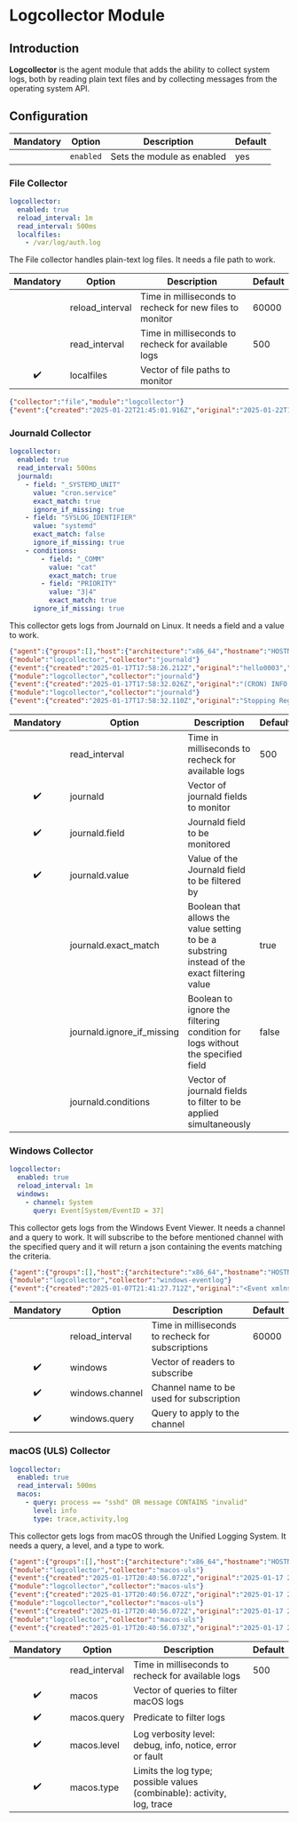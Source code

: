 # Logcollector Module

## Introduction

**Logcollector** is the agent module that adds the ability to collect system logs,
both by reading plain text files and by collecting messages from the operating
system API.

## Configuration

| Mandatory | Option    | Description                | Default |
| :-------: | --------- | -------------------------- | ------- |
|           | `enabled` | Sets the module as enabled | yes     |

### File Collector

```yaml
logcollector:
  enabled: true
  reload_interval: 1m
  read_interval: 500ms
  localfiles:
    - /var/log/auth.log
```

The File collector handles plain-text log files. It needs a file path to work.

| Mandatory | Option          | Description                                              | Default |
| :-------: | --------------- | -------------------------------------------------------- | ------- |
|           | reload_interval | Time in milliseconds to recheck for new files to monitor | 60000   |
|           | read_interval   | Time in milliseconds to recheck for available logs       | 500     |
|     ✔️     | localfiles      | Vector of file paths to monitor                          |         |

```json
{"collector":"file","module":"logcollector"}
{"event":{"created":"2025-01-22T21:45:01.916Z","original":"2025-01-22T18:45:01.555243-03:00 box CRON[23505]: pam_unix(cron:session): session closed for user root"},"log":{"file":{"path":"/var/log/auth.log"}}}
```

### Journald Collector

```yaml
logcollector:
  enabled: true
  read_interval: 500ms
  journald:
    - field: "_SYSTEMD_UNIT"
      value: "cron.service"
      exact_match: true
      ignore_if_missing: true
    - field: "SYSLOG_IDENTIFIER"
      value: "systemd"
      exact_match: false
      ignore_if_missing: true
    - conditions:
        - field: "_COMM"
          value: "cat"
          exact_match: true
        - field: "PRIORITY"
          value: "3|4"
          exact_match: true
      ignore_if_missing: true
```

This collector gets logs from Journald on Linux. It needs a field and a value to work.

```json
{"agent":{"groups":[],"host":{"architecture":"x86_64","hostname":"HOSTNAME","ip":["LOCALIP","4444:4444:4444:4444:4444:44444:4444:4444","127.0.0.1","::1"],"os":{"name":"Ubuntu 24.01","type":"Unknown","version":"24.04"}},"id":"4444-4444-4444-4444-ae5a7d59936c","name":"","type":"Endpoint","version":"x.y.z"}}
{"module":"logcollector","collector":"journald"}
{"event":{"created":"2025-01-17T17:58:26.212Z","original":"hello0003","provider":"unknown"}}
{"module":"logcollector","collector":"journald"}
{"event":{"created":"2025-01-17T17:58:32.026Z","original":"(CRON) INFO (pidfile fd = 3)","provider":"cron.service"}}
{"module":"logcollector","collector":"journald"}
{"event":{"created":"2025-01-17T17:58:32.110Z","original":"Stopping Regular background program processing daemon...","provider":"init.scope"}}
```

| Mandatory | Option                     | Description                                                                                  | Default |
| :-------: | -------------------------- | -------------------------------------------------------------------------------------------- | ------- |
|           | read_interval              | Time in milliseconds to recheck for available logs                                           | 500     |
|     ✔️     | journald                   | Vector of journald fields to monitor                                                         |         |
|     ✔️     | journald.field             | Journald field to be monitored                                                               |         |
|     ✔️     | journald.value             | Value of the Journald field to be filtered by                                                |         |
|           | journald.exact_match       | Boolean that allows the value setting to be a substring instead of the exact filtering value | true    |
|           | journald.ignore_if_missing | Boolean to ignore the filtering condition for logs without the specified field               | false   |
|           | journald.conditions        | Vector of journald fields to filter to be applied simultaneously                             |         |

### Windows Collector

```yaml
logcollector:
  enabled: true
  reload_interval: 1m
  windows:
    - channel: System
      query: Event[System/EventID = 37]
```

This collector gets logs from the Windows Event Viewer. It needs a channel and a query to work. It will subscribe to the before mentioned channel with the specified query and it will return a json containing the events matching the criteria.

```json
{"agent":{"groups":[],"host":{"architecture":"x86_64","hostname":"HOSTNAME","ip":["LOCALIP","4444:4444:4444:4444:4444:44444:4444:4444","127.0.0.1","::1"],"os":{"name":"Microsoft Windows Server 2022","type":"Unknown","version":"10.0.20348.2762"}},"id":"4444-4444-4444-4444-ae5a7d59936c","name":"","type":"Endpoint","version":"x.y.z"}}
{"module":"logcollector","collector":"windows-eventlog"}
{"event":{"created":"2025-01-07T21:41:27.712Z","original":"<Event xmlns='http://schemas.microsoft.com/win/2004/08/events/event'><System><Provider Name='Microsoft-Windows-Time-Service' Guid='{06edcfeb-0fd0-4e53-acca-a6f8bbf81bcb}'/><EventID>37</EventID><Version>0</Version><Level>4</Level><Task>0</Task><Opcode>0</Opcode><Keywords>0x8000000000000000</Keywords><TimeCreated SystemTime='2025-01-07T21:41:26.8876581Z'/><EventRecordID>13597</EventRecordID><Correlation/><Execution ProcessID='12848' ThreadID='14956'/><Channel>System</Channel><Computer>HOSTNAME</Computer><Security UserID='S-1-5-19'/></System><EventData Name='TMP_EVENT_TIME_SOURCE_REACHABLE'><Data Name='TimeSource'>time.windows.com,0x8 (ntp.m|0x8|0.0.0.0:123-&gt;40.444.4.444:444)</Data></EventData></Event>","provider":"System"}}
```

| Mandatory | Option          | Description                                       | Default |
| :-------: | --------------- | ------------------------------------------------- | ------- |
|           | reload_interval | Time in milliseconds to recheck for subscriptions | 60000   |
|     ✔️     | windows         | Vector of readers to subscribe                    |         |
|     ✔️     | windows.channel | Channel name to be used for subscription          |         |
|     ✔️     | windows.query   | Query to apply to the channel                     |         |

### macOS (ULS) Collector

```yaml
logcollector:
  enabled: true
  read_interval: 500ms
  macos:
    - query: process == "sshd" OR message CONTAINS "invalid"
      level: info
      type: trace,activity,log
```

This collector gets logs from macOS through the Unified Logging System. It needs a query, a level, and a type to work.

```json
{"agent":{"groups":[],"host":{"architecture":"x86_64","hostname":"HOSTNAME","ip":["LOCALIP","4444:4444:4444:4444:4444:44444:4444:4444","127.0.0.1","::1"],"os":{"name":"macOS","type":"Unknown","version":"15"}},"id":"4444-4444-4444-4444-ae5a7d59936c","name":"","type":"Endpoint","version":"x.y.z"}}
{"module":"logcollector","collector":"macos-uls"}
{"event":{"created":"2025-01-17T20:40:56.072Z","original":"2025-01-17 20:40:55 +0000 Setting mfgr data:<private> len:9 id:4C","provider":"macos-uls"}}
{"module":"logcollector","collector":"macos-uls"}
{"event":{"created":"2025-01-17T20:40:56.072Z","original":"2025-01-17 20:40:55 +0000 APSMessageStore - Destroying database.","provider":"macos-uls"}}
{"module":"logcollector","collector":"macos-uls"}
{"event":{"created":"2025-01-17T20:40:56.072Z","original":"2025-01-17 20:40:55 +0000 WPDScanManager - Notifying Client About Discovered Device: Client (<private>) - UUID (<private>)","provider":"macos-uls"}}
{"module":"logcollector","collector":"macos-uls"}
{"event":{"created":"2025-01-17T20:40:56.073Z","original":"2025-01-17 20:40:55 +0000 Device found changed: CBDevice 555E3FA6-AE3A-412A-6C97-2E7E2A069AD3, BDA 60:06:E3:8F:14:AF, Nm 'Bluetooth Device', DsFl 0x40 < NearbyInfo >, RSSI -44, Ch 37, AdTsMC <28588540497>, AMfD <4c 00 10 05 2c 98 bc 13 ff>, nbIAT <bc 13 ff>, nbIF 0xCA < Ranging AUE AT Duet >, CF 0x200000000 < RSSI >","provider":"macos-uls"}}
```

| Mandatory | Option        | Description                                                             | Default |
| :-------: | ------------- | ----------------------------------------------------------------------- | ------- |
|           | read_interval | Time in milliseconds to recheck for available logs                      | 500     |
|     ✔️     | macos         | Vector of queries to filter macOS logs                                  |         |
|     ✔️     | macos.query   | Predicate to filter logs                                                |         |
|     ✔️     | macos.level   | Log verbosity level: debug, info, notice, error or fault                |         |
|     ✔️     | macos.type    | Limits the log type; possible values (combinable): activity, log, trace |         |

